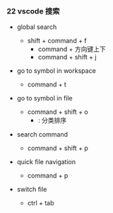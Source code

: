 ### 22 vscode 搜索

- global search

  - shift + command + f
    - command + 方向键上下
    - command + shift + j

- go to symbol in workspace

  - command + t

- go to symbol in file

  - command + shift + o
    - : 分类排序

- search command

  - command + shift + p

- quick file navigation

  - command + p

- switch file
  - ctrl + tab
